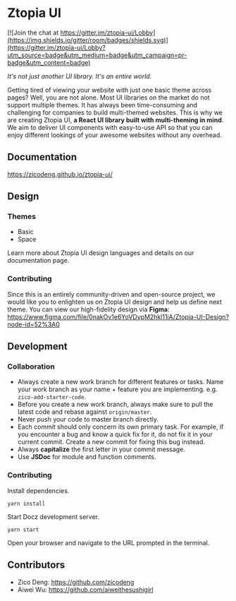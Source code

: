 # Ztopia UI

[![Join the chat at https://gitter.im/ztopia-ui/Lobby](https://img.shields.io/gitter/room/badges/shields.svg)](https://gitter.im/ztopia-ui/Lobby?utm_source=badge&utm_medium=badge&utm_campaign=pr-badge&utm_content=badge)

_It's not just another UI library. It's an entire world._

Getting tired of viewing your website with just one basic theme across pages? Well, you are not alone. Most UI libraries on the market do not support multiple themes. It has always been time-consuming and challenging for companies to build multi-themed websites. This is why we are creating Ztopia UI, **a React UI library built with multi-theming in mind**. We aim to deliver UI components with easy-to-use API so that you can enjoy different lookings of your awesome websites without any overhead.

## Documentation

https://zicodeng.github.io/ztopia-ui/

## Design

### Themes

-   Basic
-   Space

Learn more about Ztopia UI design languages and details on our documentation page.

### Contributing

Since this is an entirely community-driven and open-source project, we would like you to enlighten us on Ztopia UI design and help us define next theme. You can view our high-fidelity design via **Figma**: https://www.figma.com/file/0nakOv1e6YoVDypM2hkl11iA/Ztopia-UI-Design?node-id=52%3A0

## Development

### Collaboration

-   Always create a new work branch for different features or tasks.
    Name your work branch as your name + feature you are implementing. e.g. `zico-add-starter-code`.
-   Before you create a new work branch, always make sure to pull the latest code and rebase against `origin/master`.
-   Never push your code to master branch directly.
-   Each commit should only concern its own primary task. For example, if you encounter a bug and know a quick fix for it, do not fix it in your current commit. Create a new commit for fixing this bug instead.
-   Always **capitalize** the first letter in your commit message.
-   Use **JSDoc** for module and function comments.

### Contributing

Install dependencies.

    yarn install

Start Docz development server.

    yarn start

Open your browser and navigate to the URL prompted in the terminal.

## Contributors

-   Zico Deng: https://github.com/zicodeng
-   Aiwei Wu: https://github.com/aiweithesushigirl
